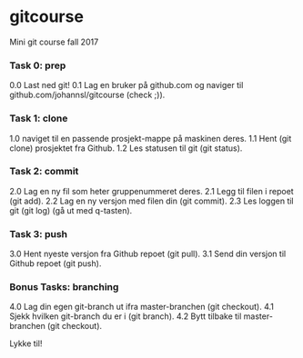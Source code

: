 # gitcourse
Mini git course fall 2017

### Task 0: prep
0.0 Last ned git!
0.1 Lag en bruker på github.com og naviger til github.com/johannsl/gitcourse (check ;)).

### Task 1: clone
1.0 naviget til en passende prosjekt-mappe på maskinen deres.
1.1 Hent (git clone) prosjektet fra Github.
1.2 Les statusen til git (git status).

### Task 2: commit
2.0 Lag en ny fil som heter gruppenummeret deres.
2.1 Legg til filen i repoet (git add).
2.2 Lag en ny versjon med filen din (git commit).
2.3 Les loggen til git (git log) (gå ut med q-tasten).

### Task 3: push
3.0 Hent nyeste versjon fra Github repoet (git pull).
3.1 Send din versjon til Github repoet (git push).

### Bonus Tasks: branching
4.0 Lag din egen git-branch ut ifra master-branchen (git checkout).
4.1 Sjekk hvilken git-branch du er i (git branch).
4.2 Bytt tilbake til master-branchen (git checkout).

Lykke til!
